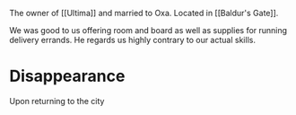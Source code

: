 The owner of [[Ultima]] and married to Oxa. Located in [[Baldur's Gate]]. 

We was good to us offering room and board as well as supplies for running delivery errands. He regards us highly contrary to our actual skills.

# Disappearance

Upon returning to the city 